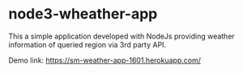 # node3-wheather-app
This a simple application developed with NodeJs providing weather information of queried region via 3rd party API.


Demo link: https://sm-weather-app-1601.herokuapp.com/
